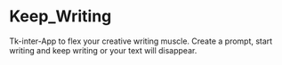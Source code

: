 # Keep_Writing
Tk-inter-App to flex your creative writing muscle. Create a prompt, start writing and keep writing or your text will disappear.
